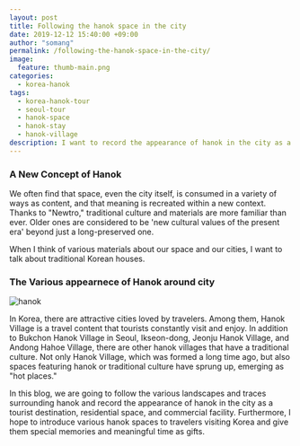 ```yaml
---
layout: post
title: Following the hanok space in the city
date: 2019-12-12 15:40:00 +09:00
author: "somang"
permalink: /following-the-hanok-space-in-the-city/
image:
  feature: thumb-main.png
categories:
  - korea-hanok
tags:
  - korea-hanok-tour
  - seoul-tour
  - hanok-space
  - hanok-stay
  - hanok-village
description: I want to record the appearance of hanok in the city as a tourist destination, residential space, and commercial facility by following the various landscapes and traces surrounding it.
---
```


### A New Concept of Hanok

We often find that space, even the city itself, is consumed in a variety of ways as content, and that meaning is recreated within a new context. Thanks to "Newtro," traditional culture and materials are more familiar than ever. Older ones are considered to be 'new cultural values of the present era' beyond just a long-preserved one.

When I think of various materials about our space and our cities, I want to talk about traditional Korean houses.



### The Various appearnece of Hanok around city



![hanok](/img/post/01/hanok-01.jpg)

In Korea, there are attractive cities loved by travelers. Among them, Hanok Village is a travel content that tourists constantly visit and enjoy. In addition to Bukchon Hanok Village in Seoul, Ikseon-dong, Jeonju Hanok Village, and Andong Hahoe Village, there are other hanok villages that have a traditional culture. Not only Hanok Village, which was formed a long time ago, but also spaces featuring hanok or traditional culture have sprung up, emerging as "hot places."



In this blog, we are going to follow the various landscapes and traces surrounding hanok and record the appearance of hanok in the city as a tourist destination, residential space, and commercial facility. Furthermore, I hope to introduce various hanok spaces to travelers visiting Korea and give them special memories and meaningful time as gifts.